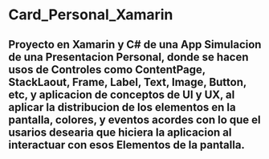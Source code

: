 # Card_Personal_Xamarin
## Proyecto en Xamarin y C# de una App Simulacion de una Presentacion Personal, donde se hacen usos de Controles como ContentPage, StackLaout, Frame, Label, Text, Image, Button, etc, y aplicacion de conceptos de UI y UX, al aplicar la distribucion de los elementos en la pantalla, colores, y eventos acordes con lo que el usarios desearia que hiciera la aplicacion al interactuar con esos Elementos de la pantalla.

![]()


![]()


